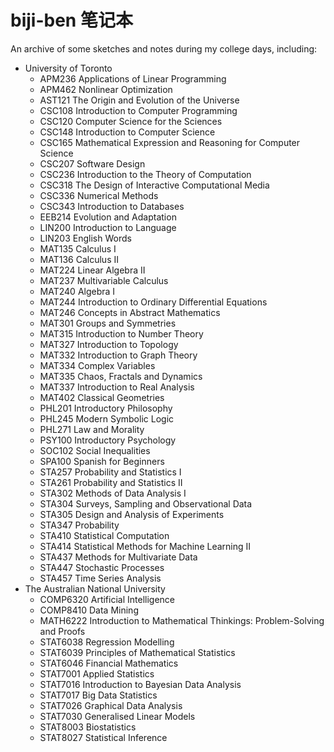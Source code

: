 # biji-ben 笔记本
An archive of some sketches and notes during my college days, including:

- University of Toronto
  - APM236 Applications of Linear Programming
  - APM462 Nonlinear Optimization
  - AST121 The Origin and Evolution of the Universe
  - CSC108 Introduction to Computer Programming 
  - CSC120 Computer Science for the Sciences
  - CSC148 Introduction to Computer Science
  - CSC165 Mathematical Expression and Reasoning for Computer Science
  - CSC207 Software Design
  - CSC236 Introduction to the Theory of Computation
  - CSC318 The Design of Interactive Computational Media
  - CSC336 Numerical Methods
  - CSC343 Introduction to Databases
  - EEB214 Evolution and Adaptation
  - LIN200 Introduction to Language
  - LIN203 English Words
  - MAT135 Calculus I
  - MAT136 Calculus II
  - MAT224 Linear Algebra II
  - MAT237 Multivariable Calculus
  - MAT240 Algebra I
  - MAT244 Introduction to Ordinary Differential Equations
  - MAT246 Concepts in Abstract Mathematics
  - MAT301 Groups and Symmetries
  - MAT315 Introduction to Number Theory
  - MAT327 Introduction to Topology
  - MAT332 Introduction to Graph Theory
  - MAT334 Complex Variables
  - MAT335 Chaos, Fractals and Dynamics
  - MAT337 Introduction to Real Analysis
  - MAT402 Classical Geometries
  - PHL201 Introductory Philosophy
  - PHL245 Modern Symbolic Logic
  - PHL271 Law and Morality
  - PSY100 Introductory Psychology
  - SOC102 Social Inequalities
  - SPA100 Spanish for Beginners
  - STA257 Probability and Statistics I
  - STA261 Probability and Statistics II
  - STA302 Methods of Data Analysis I
  - STA304 Surveys, Sampling and Observational Data
  - STA305 Design and Analysis of Experiments
  - STA347 Probability
  - STA410 Statistical Computation
  - STA414 Statistical Methods for Machine Learning II
  - STA437 Methods for Multivariate Data
  - STA447 Stochastic Processes
  - STA457 Time Series Analysis
- The Australian National University
  - COMP6320 Artificial Intelligence
  - COMP8410 Data Mining
  - MATH6222 Introduction to Mathematical Thinkings: Problem-Solving and Proofs
  - STAT6038 Regression Modelling
  - STAT6039 Principles of Mathematical Statistics
  - STAT6046 Financial Mathematics
  - STAT7001 Applied Statistics
  - STAT7016 Introduction to Bayesian Data Analysis
  - STAT7017 Big Data Statistics
  - STAT7026 Graphical Data Analysis
  - STAT7030 Generalised Linear Models
  - STAT8003 Biostatistics
  - STAT8027 Statistical Inference
